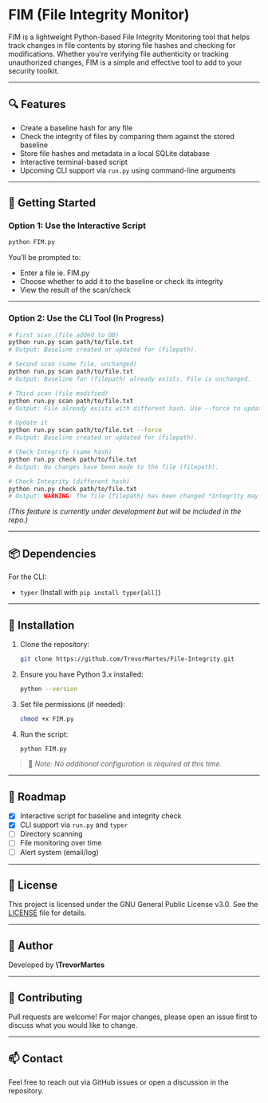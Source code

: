 # FIM (File Integrity Monitor)

FIM is a lightweight Python-based File Integrity Monitoring tool that helps track changes in file contents by storing file hashes and checking for modifications. Whether you're verifying file authenticity or tracking unauthorized changes, FIM is a simple and effective tool to add to your security toolkit.

---

## 🔍 Features

- Create a baseline hash for any file
- Check the integrity of files by comparing them against the stored baseline
- Store file hashes and metadata in a local SQLite database
- Interactive terminal-based script
- Upcoming CLI support via `run.py` using command-line arguments

---

## 🚀 Getting Started

### Option 1: Use the Interactive Script

```bash
python FIM.py
````

You’ll be prompted to:

* Enter a file ie. FIM.py
* Choose whether to add it to the baseline or check its integrity
* View the result of the scan/check

---

### Option 2: Use the CLI Tool (In Progress)

```bash
# First scan (file added to DB)
python run.py scan path/to/file.txt
# Output: Baseline created or updated for (filepath).

# Second scan (same file, unchanged)
python run.py scan path/to/file.txt
# Output: Baseline for (filepath) already exists. File is unchanged.

# Third scan (file modified)
python run.py scan path/to/file.txt
# Output: File already exists with different hash. Use --force to update baseline.

# Update it
python run.py scan path/to/file.txt --force
# Output: Baseline created or updated for (filepath).

# Check Integrity (same hash)
python run.py check path/to/file.txt
# Output: No changes have been made to the file (filepath).

# Check Integrity (different hash)
python run.py check path/to/file.txt
# Output: WARNING: The file {filepath} has been changed *Integrity may be compromised!
```

*(This feature is currently under development but will be included in the repo.)*

---

## 📦 Dependencies

For the CLI:

* `typer` (Install with `pip install typer[all]`)

---

## 🔧 Installation

1. Clone the repository:

   ```bash
   git clone https://github.com/TrevorMartes/File-Integrity.git
   ```

2. Ensure you have Python 3.x installed:

   ```bash
   python --version
   ```

3. Set file permissions (if needed):

   ```bash
   chmod +x FIM.py
   ```

4. Run the script:

   ```bash
   python FIM.py
   ```

> 📌 *Note: No additional configuration is required at this time.*

---

## 📁 Roadmap

* [x] Interactive script for baseline and integrity check
* [x] CLI support via `run.py` and `typer`
* [ ] Directory scanning
* [ ] File monitoring over time
* [ ] Alert system (email/log)

---

## 📜 License

This project is licensed under the GNU General Public License v3.0. See the [LICENSE](./LICENSE) file for details.

---

## 👤 Author

Developed by **\TrevorMartes**

---

## 🤝 Contributing

Pull requests are welcome! For major changes, please open an issue first to discuss what you would like to change.

---

## 📫 Contact

Feel free to reach out via GitHub issues or open a discussion in the repository.

